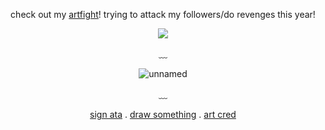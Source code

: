 <div align="center">

  check out my [artfight](https://artfight.net/~stickmasterluke)! trying to attack my followers/do revenges this year!
  
  ![](https://komarev.com/ghpvc/?username=devimccallion&label=Page+Views&color=blue)
  
  ﹏ 
  
  ![unnamed](https://github.com/user-attachments/assets/4a2715fe-a4ac-4d3d-9d6f-fb645d1f62c9)

   ﹏ 

   [sign ata](https://007n7.atabook.org) . [draw something](https://7314.straw.page) . [art cred](https://x.com/yofournor)

  </div>
